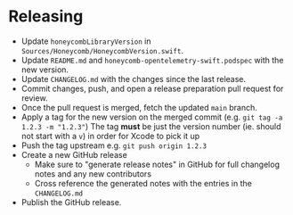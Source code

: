 # Releasing

- Update `honeycombLibraryVersion` in `Sources/Honeycomb/HoneycombVersion.swift`.
- Update `README.md` and `honeycomb-opentelemetry-swift.podspec` with the new version.
- Update `CHANGELOG.md` with the changes since the last release.
- Commit changes, push, and open a release preparation pull request for review.
- Once the pull request is merged, fetch the updated `main` branch.
- Apply a tag for the new version on the merged commit (e.g. `git tag -a 1.2.3 -m "1.2.3"`) The tag **must** be just the version number (ie. should not start with a `v`) in order for Xcode to pick it up
- Push the tag upstream e.g. `git push origin 1.2.3`
- Create a new GitHub release
  - Make sure to "generate release notes" in GitHub for full changelog notes and any new contributors
  - Cross reference the generated notes with the entries in the `CHANGELOG.md`
- Publish the GitHub release.

